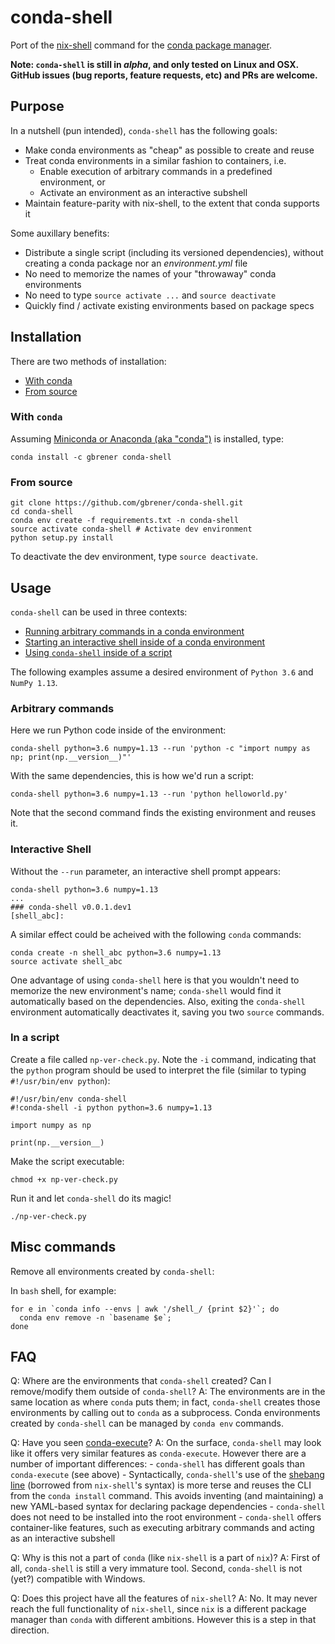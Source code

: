 # conda-shell

Port of the [nix-shell](https://github.com/NixOS/nix) command for the [conda package manager](https://github.com/conda/conda).

**Note: `conda-shell` is still in _alpha_, and only tested on Linux and OSX. GitHub issues (bug reports, feature requests, etc) and PRs are welcome.**

## Purpose

In a nutshell (pun intended), `conda-shell` has the following goals:

- Make conda environments as "cheap" as possible to create and reuse
- Treat conda environments in a similar fashion to containers, i.e.
    - Enable execution of arbitrary commands in a predefined environment, or
    - Activate an environment as an interactive subshell
- Maintain feature-parity with nix-shell, to the extent that conda supports it

Some auxillary benefits:

- Distribute a single script (including its versioned dependencies), without creating a conda package nor an _environment.yml_ file
- No need to memorize the names of your "throwaway" conda environments
- No need to type `source activate ...` and `source deactivate`
- Quickly find / activate existing environments based on package specs

## Installation

There are two methods of installation:
- [With conda](#with-conda)
- [From source](#from-source)

### With `conda`

Assuming [Miniconda or Anaconda (aka "conda")](https://conda.io/docs/install/quick.html) is installed, type:

```
conda install -c gbrener conda-shell
```

### From source

```
git clone https://github.com/gbrener/conda-shell.git
cd conda-shell
conda env create -f requirements.txt -n conda-shell
source activate conda-shell # Activate dev environment
python setup.py install
```

To deactivate the dev environment, type `source deactivate`.

## Usage

`conda-shell` can be used in three contexts:

- [Running arbitrary commands in a conda environment](#arbitrary-commands)
- [Starting an interactive shell inside of a conda environment](#interactive-shell)
- [Using `conda-shell` inside of a script](#inside-a-script)

The following examples assume a desired environment of `Python 3.6` and `NumPy 1.13`.

### Arbitrary commands

Here we run Python code inside of the environment:
```
conda-shell python=3.6 numpy=1.13 --run 'python -c "import numpy as np; print(np.__version__)"'
```

With the same dependencies, this is how we'd run a script:
```
conda-shell python=3.6 numpy=1.13 --run 'python helloworld.py'
```

Note that the second command finds the existing environment and reuses it.

### Interactive Shell

Without the `--run` parameter, an interactive shell prompt appears:

```
conda-shell python=3.6 numpy=1.13
...
### conda-shell v0.0.1.dev1
[shell_abc]: 
```

A similar effect could be acheived with the following `conda` commands:

```
conda create -n shell_abc python=3.6 numpy=1.13
source activate shell_abc
```

One advantage of using `conda-shell` here is that you wouldn't need to memorize the new environment's name; `conda-shell` would find it automatically based on the dependencies. Also, exiting the `conda-shell` environment automatically deactivates it, saving you two `source` commands.

### In a script

Create a file called `np-ver-check.py`. Note the `-i` command, indicating that the `python` program should be used to interpret the file (similar to typing `#!/usr/bin/env python`):

```
#!/usr/bin/env conda-shell
#!conda-shell -i python python=3.6 numpy=1.13

import numpy as np

print(np.__version__)
```

Make the script executable:

```
chmod +x np-ver-check.py
```

Run it and let `conda-shell` do its magic!

```
./np-ver-check.py
```

## Misc commands

Remove all environments created by `conda-shell`:

In `bash` shell, for example:
```
for e in `conda info --envs | awk '/shell_/ {print $2}'`; do
  conda env remove -n `basename $e`;
done
```

## FAQ

Q: Where are the environments that `conda-shell` created? Can I remove/modify them outside of `conda-shell`?
A: The environments are in the same location as where `conda` puts them; in fact, `conda-shell` creates those environments by calling out to `conda` as a subprocess. Conda environments created by `conda-shell` can be managed by `conda env` commands.

Q: Have you seen [conda-execute](https://github.com/conda-tools/conda-execute)?
A: On the surface, `conda-shell` may look like it offers very similar features as `conda-execute`. However there are a number of important differences:
    - `conda-shell` has different goals than `conda-execute` (see above)
    - Syntactically, `conda-shell`'s use of the [shebang line](https://en.wikipedia.org/wiki/Shebang_(Unix)) (borrowed from `nix-shell`'s syntax) is more terse and reuses the CLI from the `conda install` command. This avoids inventing (and maintaining) a new YAML-based syntax for declaring package dependencies
    - `conda-shell` does not need to be installed into the root environment
    - `conda-shell` offers container-like features, such as executing arbitrary commands and acting as an interactive subshell

Q: Why is this not a part of `conda` (like `nix-shell` is a part of `nix`)?
A: First of all, `conda-shell` is still a very immature tool. Second, `conda-shell` is not (yet?) compatible with Windows.

Q: Does this project have all the features of `nix-shell`?
A: No. It may never reach the full functionality of `nix-shell`, since `nix` is a different package manager than `conda` with different ambitions. However this is a step in that direction.
